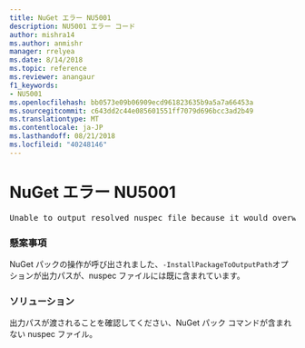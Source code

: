 ```yaml
---
title: NuGet エラー NU5001
description: NU5001 エラー コード
author: mishra14
ms.author: anmishr
manager: rrelyea
ms.date: 8/14/2018
ms.topic: reference
ms.reviewer: anangaur
f1_keywords:
- NU5001
ms.openlocfilehash: bb0573e09b06909ecd961823635b9a5a7a66453a
ms.sourcegitcommit: c643dd2c44e085601551ff7079d696bcc3ad2b49
ms.translationtype: MT
ms.contentlocale: ja-JP
ms.lasthandoff: 08/21/2018
ms.locfileid: "40248146"
---
```

# <a name="nuget-error-nu5001"></a>NuGet エラー NU5001
<pre>Unable to output resolved nuspec file because it would overwrite the original at 'F:\project\project.nuspec'.</pre>

### <a name="issue"></a>懸案事項

NuGet パックの操作が呼び出されました、`-InstallPackageToOutputPath`オプションが出力パスが、nuspec ファイルには既に含まれています。


### <a name="solution"></a>ソリューション

出力パスが渡されることを確認してください、NuGet パック コマンドが含まれない nuspec ファイル。

